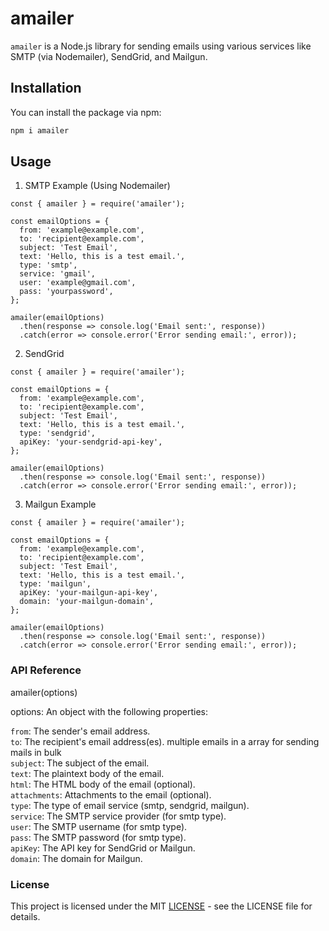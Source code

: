 # amailer

`amailer` is a Node.js library for sending emails using various services like SMTP (via Nodemailer), SendGrid, and Mailgun.

## Installation

You can install the package via npm:

```bash
npm i amailer
```
## Usage

1. SMTP Example (Using Nodemailer)
```
const { amailer } = require('amailer');

const emailOptions = {
  from: 'example@example.com',
  to: 'recipient@example.com',
  subject: 'Test Email',
  text: 'Hello, this is a test email.',
  type: 'smtp',
  service: 'gmail',
  user: 'example@gmail.com',
  pass: 'yourpassword',
};

amailer(emailOptions)
  .then(response => console.log('Email sent:', response))
  .catch(error => console.error('Error sending email:', error));
```

2. SendGrid 
```
const { amailer } = require('amailer');

const emailOptions = {
  from: 'example@example.com',
  to: 'recipient@example.com',
  subject: 'Test Email',
  text: 'Hello, this is a test email.',
  type: 'sendgrid',
  apiKey: 'your-sendgrid-api-key',
};

amailer(emailOptions)
  .then(response => console.log('Email sent:', response))
  .catch(error => console.error('Error sending email:', error));

```

3. Mailgun Example
```
const { amailer } = require('amailer');

const emailOptions = {
  from: 'example@example.com',
  to: 'recipient@example.com',
  subject: 'Test Email',
  text: 'Hello, this is a test email.',
  type: 'mailgun',
  apiKey: 'your-mailgun-api-key',
  domain: 'your-mailgun-domain',
};

amailer(emailOptions)
  .then(response => console.log('Email sent:', response))
  .catch(error => console.error('Error sending email:', error));

```
### API Reference
amailer(options)

options: An object with the following properties:

`from`: The sender's email address. \
`to`: The recipient's email address(es). multiple emails in a array for sending mails in bulk  \
`subject`: The subject of the email. \
`text`: The plaintext body of the email. \
`html`: The HTML body of the email (optional). \
`attachments`: Attachments to the email (optional). \
`type`: The type of email service (smtp, sendgrid, mailgun). \
`service`: The SMTP service provider (for smtp type). \
`user`: The SMTP username (for smtp type). \
`pass`: The SMTP password (for smtp type). \
`apiKey`: The API key for SendGrid or Mailgun. \
`domain`: The domain for Mailgun.

### License
This project is licensed under the MIT [LICENSE](https://github.com/karthikeyaspace/amailer/LICENSE) - see the LICENSE file for details. 